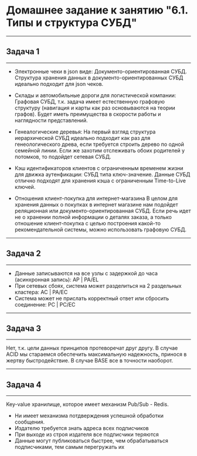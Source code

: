 # Домашнее задание к занятию "6.1. Типы и структура СУБД"
___
## Задача 1
___

- Электронные чеки в json виде:
	Документо-ориентированная СУБД. Структура хранения данных в документо-ориентированных СУБД идеально подходит для json чеков.

- Склады и автомобильные дороги для логистической компании:
	Графовая СУБД, т.к. задача имеет естественную графовую структуру (навигация и карты как раз основываются на теории графов). Будет иметь преимущества в скорости работы и наглядности представлений.

- Генеалогические деревья:
	На первый взгляд структура иерархической СУБД идеально подходит как раз для генеологического древа, если требуется строить дерево по одной семейной линии. Если же захотим отслеживать обоих родителей у потомков, то подойдет сетевая СУБД.

- Кэш идентификаторов клиентов с ограниченным временем жизни для движка аутенфикации:
	СУБД типа ключ-значение. Данные СУБД отлично подходят для хранения кэша с ограниченным Time-to-Live ключей.

- Отношения клиент-покупка для интернет-магазина
	В целом для хранения данных о покупках в интернет магазине нам подойдет реляционная или документо-ориентированная СУБД. Если речь идет не о хранении полной информации о деталях заказа, а только отношение клиент-покупка с целью построения какой-то рекомендательной системы, можно использовать графовую СУБД.

  
___
## Задача 2
___

- Данные записываются на все узлы с задержкой до часа (асинхронная запись):
	AP | PA/EL
- При сетевых сбоях, система может разделиться на 2 раздельных кластера:
	AC | PA/EC
- Система может не прислать корректный ответ или сбросить соединение:
	PC | PC/EC

___
## Задача 3
___

Нет, т.к. цели данных принципов протеворечат друг другу. В случае ACID мы стараемся обеспечить максимальную надежность, принося в жертву быстродействие. В случае BASE все в точности наоборот.

___
## Задача 4
___

Key-value хранилище, которое имеет механизм Pub/Sub - Redis.

- Ни имеет механизма потдверждения успешной обработки сообщения. 
- Издателю требуется знать адреса всех подписчиков
- При выходе из строя издателя все подписчики теряются
- Данные могут публиковаться быстрее, чем обрабатываться подписчиками, тем самым перегружать их
